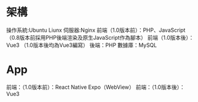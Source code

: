 # 架構
操作系統:Ubuntu Liunx
伺服器:Nginx
前端（1.0版本前）：PHP、JavaScript
（0.8版本前採用PHP後端渲染及原生JavaScript作為腳本）
前端（1.0版本後）：Vue3
（1.0版本後均為Vue3編寫）
後端：PHP
數據庫：MySQL

# App
前端：（1.0版本前）：React Native Expo（WebView）
前端：（1.0版本後）：Vue3
